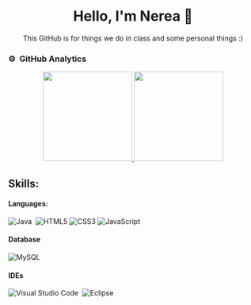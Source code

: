 <div align="center">
<h1 align="center">Hello, I'm Nerea 🐲 </h1>
<p>This GitHub is for things we do in class and some personal things :)</p>

</div>

### ⚙️ &nbsp;GitHub Analytics
<p align="center">
<a href="https://github.com/nereazj544">
  <img height="180em" src="https://github-readme-stats-eight-theta.vercel.app/api?username=nereazj544&show_icons=true&theme=algolia&include_all_commits=true&count_private=true"/>
  <img height="180em" src="https://github-readme-stats-eight-theta.vercel.app/api/top-langs/?username=nereazj544&layout=compact&langs_count=8&theme=algolia"/>
</a>
</p>

## Skills:

#### Languages:

![Java](https://img.shields.io/badge/Java-ED8B00?style=for-the-badge&logo=java&logoColor=white)&nbsp;
![HTML5](https://img.shields.io/badge/HTML5%20-%23E34F26.svg?style=for-the-badge&logo=html5&logoColor=white)
![CSS3](https://img.shields.io/badge/CSS%20-%231572B6.svg?style=for-the-badge&logo=css3&logoColor=white)
![JavaScript](https://img.shields.io/badge/JavaScript%20-%23F7DF1E.svg?style=for-the-badge&logo=javascript&logoColor=black)

#### Database
![MySQL](https://img.shields.io/badge/MySQL-00000F?style=for-the-badge&logo=mysql&logoColor=white)&nbsp;
#### IDEs

![Visual Studio Code](https://img.shields.io/badge/Visual%20Studio%20Code-0078d7.svg?style=for-the-badge&logo=visual-studio-code&logoColor=white)&nbsp;
![Eclipse](https://img.shields.io/badge/Eclipse-FE7A16.svg?style=for-the-badge&logo=Eclipse&logoColor=white)&nbsp;
